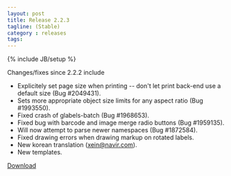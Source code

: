 ```yaml
---
layout: post
title: Release 2.2.3
tagline: (Stable)
category : releases
tags:
---
```

{% include JB/setup %}

Changes/fixes since 2.2.2 include

- Explicitely set page size when printing -- don't let print back-end use a default size (Bug #2049431).
- Sets more appropriate object size limits for any aspect ratio (Bug #1993550).
- Fixed crash of glabels-batch (Bug #1968653).
- Fixed bug with barcode and image merge radio buttons (Bug #1959135).
- Will now attempt to parse newer namespaces (Bug #1872584).
- Fixed drawing errors when drawing markup on rotated labels.
- New korean translation (xein@navir.com).
- New templates.

[Download](/pages/download.html)
